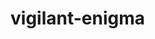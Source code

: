 # vigilant-enigma
<!DOCTYPE html>
<html>
  <head>
    <title>polygons
    
</head>
<body>
  <p><h1>this is a page about polygons.</title>
    
    
    
    
    
    
    
    
    
    
    
    
    
    
    
    
    
    
    
    
    
    
    
    
    
</html>
